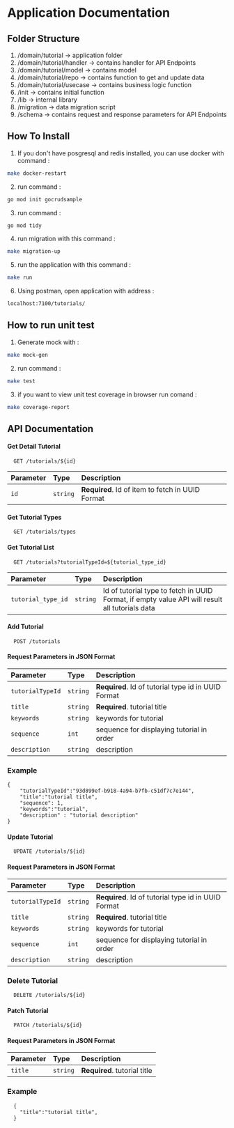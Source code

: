 # Application Documentation

## Folder Structure
1. /domain/tutorial -> application folder
2. /domain/tutorial/handler ->  contains handler for API Endpoints
3. /domain/tutorial/model -> contains model
4. /domain/tutorial/repo -> contains function to get and update data
5. /domain/tutorial/usecase -> contains business logic function
6. /init -> contains initial function
7. /lib -> internal library
8. /migration -> data migration script
9. /schema ->  contains request and response parameters for API Endpoints

## How To Install
1. If you don't have posgresql and redis installed, you can use docker with command :  
```bash 
make docker-restart
```
2. run command : 
```bash 
go mod init gocrudsample   
```
3. run command : 
```bash 
go mod tidy
```
4. run migration with this command : 
```bash 
make migration-up
```  
5. run the application with this command : 
```bash 
make run
```

6. Using postman, open application with address : 
```bash 
localhost:7100/tutorials/
```


## How to run unit test
1. Generate mock  with : 
```bash 
make mock-gen
```
2. run command  : 
```bash 
make test
```
3. if you want to view unit test coverage in browser run comand : 
```bash 
make coverage-report 
```

## API Documentation
#### Get Detail Tutorial

```http
  GET /tutorials/${id}
```

| Parameter | Type     | Description                       |
| :-------- | :------- | :-------------------------------- |
| `id`      | `string` | **Required**. Id of item to fetch in UUID Format |

#### Get Tutorial Types

```http
  GET /tutorials/types
```

#### Get Tutorial List

```http
  GET /tutorials?tutorialTypeId=${tutorial_type_id}
```

| Parameter | Type     | Description                       |
| :-------- | :------- | :-------------------------------- |
| `tutorial_type_id`      | `string` |  Id of tutorial type to fetch in UUID Format, if empty value API will result all tutorials data  |


#### Add Tutorial

```http
  POST /tutorials
```

#### Request Parameters in JSON Format
| Parameter | Type     | Description                       |
| :-------- | :------- | :-------------------------------- |
| `tutorialTypeId`      | `string` | **Required**. Id of tutorial type id in UUID Format |
| `title`      | `string` | **Required**. tutorial title |
| `keywords`      | `string` | keywords for tutorial |
| `sequence`      | `int` | sequence for displaying tutorial in order |
| `description`      | `string` | description |

### Example
```http
{
    "tutorialTypeId":"93d899ef-b918-4a94-b7fb-c51df7c7e144",
    "title":"tutorial title",
    "sequence": 1,
    "keywords":"tutorial",
    "description" : "tutorial description"
}
```

#### Update Tutorial

```http
  UPDATE /tutorials/${id}
```

#### Request Parameters in JSON Format
| Parameter | Type     | Description                       |
| :-------- | :------- | :-------------------------------- |
| `tutorialTypeId`      | `string` | **Required**. Id of tutorial type id in UUID Format |
| `title`      | `string` | **Required**. tutorial title |
| `keywords`      | `string` | keywords for tutorial |
| `sequence`      | `int` | sequence for displaying tutorial in order |
| `description`      | `string` | description |

### Delete Tutorial

```http
  DELETE /tutorials/${id}
```
#### Patch Tutorial

```http
  PATCH /tutorials/${id}
```

#### Request Parameters in JSON Format
| Parameter | Type     | Description                       |
| :-------- | :------- | :-------------------------------- |
| `title`      | `string` | **Required**. tutorial title |

### Example
```http
  {
    "title":"tutorial title",
  }
```